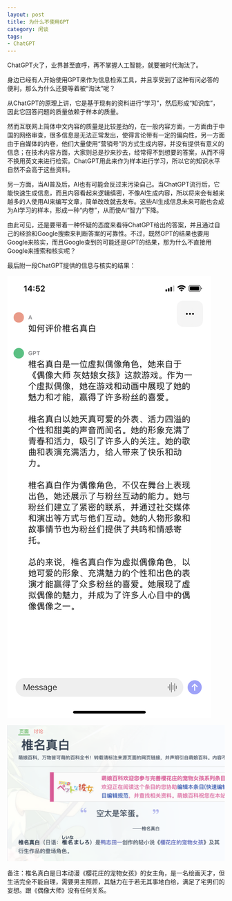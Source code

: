 ```yaml
---
layout: post
title: 为什么不使用GPT
category: 闲谈
tags:
- ChatGPT
---
```

ChatGPT火了，业界甚至直呼，再不掌握人工智能，就要被时代淘汰了。

身边已经有人开始使用GPT来作为信息检索工具，并且享受到了这种有问必答的便利，那么为什么还要等着被“淘汰”呢？

<!-- more -->

从ChatGPT的原理上讲，它是基于现有的资料进行“学习”，然后形成“知识库”，因此它回答问题的质量依赖于样本的质量。

然而互联网上简体中文内容的质量是比较差劲的，在一般内容方面，一方面由于中国的网络审查，很多信息是无法正常发出，使得言论带有一定的偏向性，另一方面由于自媒体的内卷，他们大量使用“营销号”的方式生成内容，并没有提供有意义的信息；在技术内容方面，大家则总是抄来抄去，经常得不到想要的答案，从而不得不换用英文来进行检索。ChatGPT用此来作为样本进行学习，所以它的知识水平自然不会高于这些资料。

另一方面，当AI普及后，AI也有可能会反过来污染自己。当ChatGPT流行后，它能快速生成信息，而且内容看起来逻辑缜密，不像AI生成内容，所以将来会有越来越多的人使用AI来编写文章，简单改改就去发布。这些AI生成信息未来可能也会成为AI学习的样本，形成一种“内卷”，从而使AI“智力”下降。

由此可见，还是要带着一种怀疑的态度来看待ChatGPT给出的答案，并且通过自己的经验和Google搜索来判断答案的可靠性。不过，既然GPT的结果也要用Google来核实，而且Google查到的可能还是GPT的结果，那为什么不直接用Google来搜索和核实呢？

最后附一段ChatGPT提供的信息与核实的结果：

![example](/img/2022-12-30-why-not-gpt/gpt1.png)

![moegirl](/img/2022-12-30-why-not-gpt/gpt2.png)

备注：椎名真白是日本动漫《樱花庄的宠物女孩》的女主角，是一名绘画天才，但生活完全不能自理，需要男主照顾，其魅力在于若无其事地白给，满足了宅男们的妄想。跟《偶像大师》没有任何关系。
